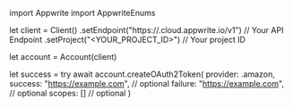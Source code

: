 import Appwrite
import AppwriteEnums

let client = Client()
    .setEndpoint("https://<REGION>.cloud.appwrite.io/v1") // Your API Endpoint
    .setProject("<YOUR_PROJECT_ID>") // Your project ID

let account = Account(client)

let success = try await account.createOAuth2Token(
    provider: .amazon,
    success: "https://example.com", // optional
    failure: "https://example.com", // optional
    scopes: [] // optional
)

